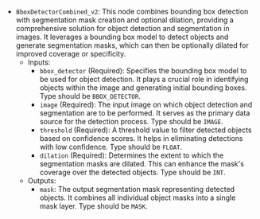 - `BboxDetectorCombined_v2`: This node combines bounding box detection with segmentation mask creation and optional dilation, providing a comprehensive solution for object detection and segmentation in images. It leverages a bounding box model to detect objects and generate segmentation masks, which can then be optionally dilated for improved coverage or specificity.
    - Inputs:
        - `bbox_detector` (Required): Specifies the bounding box model to be used for object detection. It plays a crucial role in identifying objects within the image and generating initial bounding boxes. Type should be `BBOX_DETECTOR`.
        - `image` (Required): The input image on which object detection and segmentation are to be performed. It serves as the primary data source for the detection process. Type should be `IMAGE`.
        - `threshold` (Required): A threshold value to filter detected objects based on confidence scores. It helps in eliminating detections with low confidence. Type should be `FLOAT`.
        - `dilation` (Required): Determines the extent to which the segmentation masks are dilated. This can enhance the mask's coverage over the detected objects. Type should be `INT`.
    - Outputs:
        - `mask`: The output segmentation mask representing detected objects. It combines all individual object masks into a single mask layer. Type should be `MASK`.

